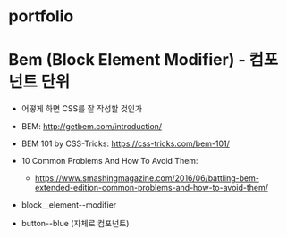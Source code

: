 # portfolio

# Bem (Block Element Modifier) - 컴포넌트 단위

- 어떻게 하면 CSS를 잘 작성할 것인가
- BEM: http://getbem.com/introduction/
- BEM 101 by CSS-Tricks: https://css-tricks.com/bem-101/

- 10 Common Problems And How To Avoid Them:

  - https://www.smashingmagazine.com/2016/06/battling-bem-extended-edition-common-problems-and-how-to-avoid-them/

- block\_\_element--modifier
- button--blue (자체로 컴포넌트)
